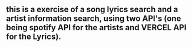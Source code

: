## this is a exercise of a song lyrics search and a artist information search, using two API's (one being spotify API for the artists and VERCEL API for the Lyrics).
